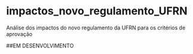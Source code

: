 # impactos_novo_regulamento_UFRN
Análise dos impactos do novo regulamento da UFRN para os critérios de aprovação

##EM DESENVOLVIMENTO
